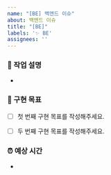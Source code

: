 ```yaml
---
name: "[BE] 백엔드 이슈"
about: 백엔드 이슈
title: "[BE]"
labels: '✨ BE'
assignees: ''
---
```


### 🚀 작업 설명
<!-- 구현하려는 기능에 대한 명확한 설명을 작성해주세요. -->
- 

### 🎯 구현 목표
- [ ] 첫 번째 구현 목표를 작성해주세요.
- [ ] 두 번째 구현 목표를 작성해주세요.


### ⏰ 예상 시간
<!-- 2025.03.01 12:00 형식으로 작성해주세요-->
- 